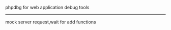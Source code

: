 phpdbg for web application debug tools
______________________________________

mock server request,wait for add functions
